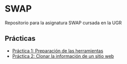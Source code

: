 # SWAP
Repositorio para la asignatura SWAP cursada en la UGR

## Prácticas
- [Práctica 1: Preparación de las herramientas](./practica1/practica1.md)
- [Práctica 2: Clonar la información de un sitio web](./practica2/practica2.md)
